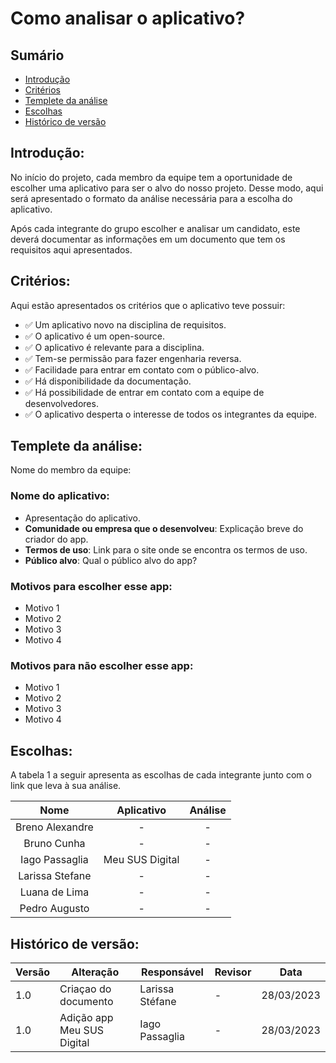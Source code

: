 # Como analisar o aplicativo?

## Sumário
* [Introdução](#Introdução)
* [Critérios](#Critérios)
* [Templete da análise](#Templete-da-análise)
* [Escolhas](#Escolhas)
* [Histórico de versão](#Histórico-de-versão)

## Introdução:

  No início do projeto, cada membro da equipe tem a oportunidade de escolher uma aplicativo para ser o alvo do nosso projeto. Desse modo, aqui será apresentado o formato da análise necessária para a escolha do aplicativo. 
  
  Após cada integrante do grupo escolher e analisar um candidato, este deverá documentar as informações em um documento que tem os requisitos aqui apresentados.
 
## Critérios:

  Aqui estão apresentados os critérios que o aplicativo teve possuir:

  - ✅ Um aplicativo novo na disciplina de requisitos.
  - ✅ O aplicativo é um open-source.
  - ✅ O aplicativo é relevante para a disciplina.
  - ✅ Tem-se permissão para fazer engenharia reversa.
  - ✅ Facilidade para entrar em contato com o público-alvo.
  - ✅ Há disponibilidade da documentação.
  - ✅ Há possibilidade de entrar em contato com a equipe de desenvolvedores.
  - ✅ O aplicativo desperta o interesse de todos os integrantes da equipe.

## Templete da análise:

  Nome do membro da equipe:

  ### Nome do aplicativo:

  - Apresentação do aplicativo.
  - **Comunidade ou empresa que o desenvolveu**: Explicação breve do criador do app.
  - **Termos de uso**: Link para o site onde se encontra os termos de uso.
  - **Público alvo**: Qual o público alvo do app?
    
  ### Motivos para escolher esse app:

  - Motivo 1
  - Motivo 2
  - Motivo 3
  - Motivo 4

  ### Motivos para não escolher esse app:

  - Motivo 1
  - Motivo 2
  - Motivo 3
  - Motivo 4

## Escolhas:

  A tabela 1 a seguir apresenta as escolhas de cada integrante junto com o link que leva à sua análise.

  | Nome              | Aplicativo                                              | Análise    | 
| :-------------:     | :------------------------------------------------: | :--------------: | 
| Breno Alexandre     | - | - | 
| Bruno Cunha         | - | - | 
| Iago Passaglia      | Meu SUS Digital | - | 
| Larissa Stefane     | - | - | 
| Luana de Lima       | - | - | 
| Pedro Augusto       | - | - | 

  

## Histórico de versão:

| Versão | Alteração | Responsável | Revisor | Data |
| - | - | - | - | - |
| 1.0 | Criaçao do documento | Larissa Stéfane | - | 28/03/2023
| 1.0 | Adição app Meu SUS Digital | Iago Passaglia | - | 28/03/2023
    
